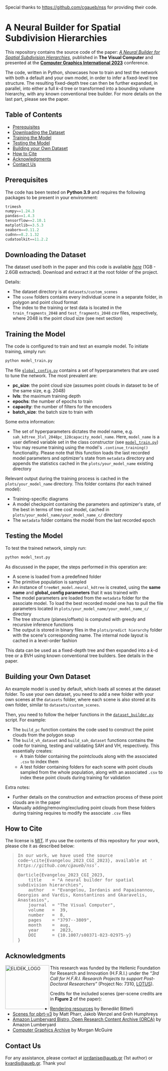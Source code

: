 Special thanks to https://github.com/cgaueb/nss for providing their code.

# A Neural Builder for Spatial Subdivision Hierarchies
This repository contains the source code of the paper: *[A Neural Builder for Spatial Subdivision Hierarchies](https://doi.org/10.1007/s00371-023-02975-y)*, published in **The Visual Computer** and presented at the **[Computer Graphics International 2023](https://www.cgs-network.org/cgi23)** conference.

The code, written in Python, showcases how to train and test the network with both a default and your own model, in order to infer a fixed-level tree structure. The resulting fixed-depth tree can then be further expanded, in parallel, into either a full *k*-d tree or transformed into a bounding volume hierarchy, with any known conventional tree builder. For more details on the last part, please see the paper.

## Table of Contents

- [Prerequisites](#prerequisites)
- [Downloading the Dataset](#downloading-the-dataset)
- [Training the Model](#training-the-model)
- [Testing the Model](#testing-the-model)
- [Building your Own Dataset](#building-your-own-dataset)
- [How to Cite](#how-to-cite)
- [Acknowledgments](#acknowledgments)
- [Contact Us](#contact-us)

## Prerequisites

The code has been tested on **Python 3.9** and requires the following packages to be present in your environment:
```python
trimesh
numpy==1.24.3
pandas==1.4.3
tensorflow==2.10.1
matplotlib==3.5.3
seaborn==0.11.2
cudnn==8.2.1.32
cudatoolkit==11.2.2
```

## Downloading the Dataset
The dataset used both in the paper and this code is available *[here](https://cloud.aueb.gr/index.php/s/FgaxFtjz33Gisoi)* (1GB - 2.6GB extracted). Download and extract it at the root folder of the project.

Details:
- The dataset directory is at ``datasets/custom_scenes``
- The ``scene`` folders contains every individual scene in a separate folder, in polygon and point cloud format
- The index to the training or test data is located in the <code>train_fragments_2048</code> and <code>test_fragments_2048</code> *csv* files, respectively, where 2048 is the point cloud size (see next section)

## Training the Model
The code is configured to train and test an example model. To initiate training, simply run:
```bash
python model_train.py
```

The file [`global_config.py`](global_config.py) contains a set of hyperparameters that are used to tune the network. The most prevalent are:
- **pc_size**: the point cloud size (assumes point clouds in dataset to be of the same size, e.g. 2048)
- **lvls**: the maximum training depth
- **epochs**: the number of epochs to train
- **capacity**: the number of filters for the encoders
- **batch_size**: the batch size to train with

Some extra information:
- The set of hyperparameters dictates the model name, e.g. ``sah_kdtree_3lvl_2048pc_128capacity_model_name``. Here, ``model_name`` is a user defined variable set in the class constructor (see [`model_train.py`](model_train.py))
- You may resume training using the model's `.continue_training()` functionality. Please note that this function loads the last recorded model parameters and optimizer's state from ``metadata`` directory and appends the statistics cached in the ``plots/your_model_name`` existing directory

Relevant output during the training process is cached in the ``plots/your_model_name`` directory. This folder contains (for each trained model):
- Training-specific diagrams
- A model checkpoint containing the parameters and optimizer's state, of the best in terms of tree cost model, cached in ``plots/your_model_name/your_model_name_c/`` directory
- The ``metadata`` folder contains the model from the last recorded epoch

## Testing the Model
To test the trained network, simply run:
```bash
python model_test.py
```
As discussed in the paper, the steps performed in this operation are:
- A scene is loaded from a predefined folder
- The primitive population is sampled
- An instance of ``treeNet_model.neural_kdtree`` is created, using the **same name** and **global_config parameters** that it was trained with
- The model parameters are loaded from the ``metadata`` folder for the associate model. To load the best recorded model one has to pull the file parameters located in ``plots/your_model_name/your_model_name_c/`` directory
- The tree structure (planes/offsets) is computed with greedy and recursive inference functions
- The output is stored in binary files in the ``plots/predict hierarchy`` folder with the scene's corresponding name. The internal node layout is cached in a level-order fashion 

This data can be used as a fixed-depth tree and then expanded into a *k*-d tree or a BVH using known conventional tree builders. See details in the paper.


## Building your Own Dataset
An example model is used by default, which loads all scenes at the dataset folder. To use your own dataset, you need to add a new folder with your own scenes at the ``datasets`` folder, where each scene is also stored at its own folder, similar to ``datasets/custom_scenes``.

Then, you need to follow the helper functions in the [`dataset_builder.py`](dataset_builder.py) script. For example:
- The ``build_pc`` function contains the code used to construct the point clouds from the polygon soup
- The ``build_vh_dataset`` and ``build_sah_dataset`` functions contains the code for training, testing and validating SAH and VH, respectively. This essentially creates:
    - A train folder containing the pointclouds along with the associated ``.csv`` to index them
    - A test folder containing folders for each scene with point clouds sampled from the whole population, along with an associated ``.csv`` to index these point clouds during training for validation

Extra notes:
- Further details on the construction and extraction process of these point clouds are in the paper
- Manually adding/removing/excluding point clouds from these folders during training requires to modify the associate ``.csv`` files

## How to Cite
The license is [MIT](LICENSE). If you use the contents of this repository for your work, please cite it as described below:

<blockquote>
<pre style="white-space:pre-wrap;">
In our work, we have used the source code~\cite{Evangelou_2023_CGI_2023}, available at <em>' https://github.com/cgaueb/nss'</em>.
</pre>

<pre style="white-space:pre-wrap;">
@article{Evangelou_2023_CGI_2023,
	title    = "A neural builder for spatial subdivision hierarchies",
    author   = "Evangelou, Iordanis and Papaioannou, Georgios and Vardis, Konstantinos and Gkaravelis, Anastasios",
	journal  = "The Visual Computer",
	volume   =  39,
	number   =  8,
	pages    = "3797--3809",
	month    =  aug,
	year     =  2023,
    DOI      = {10.1007/s00371-023-02975-y}
}
</pre>
</blockquote>


## Acknowledgments
<img src="ELIDEK_Logo__Vector__GR_ENG_combo.jpg" alt="ELIDEK_LOGO" align="left" style="float:left;width:140px;aspect-ratio: 2.59;" /> This research was funded by the Hellenic Foundation for Research and Innovation (H.F.R.I.) under the <em>“3rd Call for H.F.R.I. Research Projects to support Post-Doctoral Researchers”</em> (Project No: 7310, <a href="https://lotus.aueb.gr">LOTUS</a>).

Credits for the included scenes (per-scene credits are in **Figure 2** of the paper):
- [Rendering resources](https://benedikt-bitterli.me/resources/) by Benedikt Bitterli 
- [Scenes for pbrt-v3](https://pbrt.org/scenes-v3) by Matt Pharr, Jakob Wenzel and Greh Humphreys
- [Amazon Lumberyard Bistro, Open Research Content Archive (ORCA)](http://developer.nvidia.com/orca/amazon-lumberyard-bistro) by Amazon Lumberyard
- [Computer Graphics Archive](https://casual-effects.com/data) by Morgan McGuire

## Contact Us
For any assistance, please contact at iordanise@aueb.gr (1st author) or kvardis@aueb.gr. Thank you!
